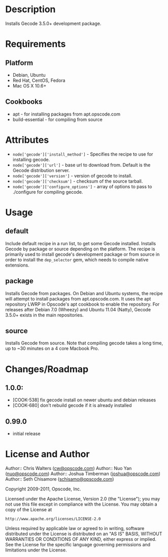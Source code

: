 Description
===========

Installs Gecode 3.5.0+ development package.

Requirements
============

Platform
--------

* Debian, Ubuntu
* Red Hat, CentOS, Fedora
* Mac OS X 10.6+

Cookbooks
---------

* apt - for installing packages from apt.opscode.com
* build-essential - for compiling from source

Attributes
==========

* `node['gecode']['install_method']` - Specifies the recipe to use for installing gecode.
* `node['gecode']['url']` - base url to download from. Default is the Gecode distribution server.
* `node['gecode']['version']` - version of gecode to install.
* `node['gecode']['checksum']` - checksum of the source tarball.
* `node['gecode']['configure_options']` - array of options to pass to ./configure for compiling gecode.

Usage
=====

default
-------

Include default recipe in a run list, to get some Gecode installed. Installs Gecode by package or source depending on the platform. The recipe is primarily used to install gecode's development package or from source in order to install the `dep_selector` gem, which needs to compile native extensions.

package
-------

Installs Gecode from packages.  On Debian and Ubuntu systems, the recipe will attempt to install packages from apt.opscode.com. It uses the apt repository LWRP in Opscode's apt cookbook to enable the repository.  For releases after Debian 7.0 (Wheezy) and Ubuntu 11.04 (Natty), Gecode 3.5.0+ exists in the main repositories.

source
------

Installs Gecode from source.  Note that compiling gecode takes a long time, up to ~30 minutes on a 4 core Macbook Pro.

Changes/Roadmap
===============

## 1.0.0:

* [COOK-538] fix gecode install on newer ubuntu and debian releases
* [COOK-680] don't rebuild gecode if it is already installed

## 0.99.0

* initial release

License and Author
==================

Author:: Chris Walters (<cw@opscode.com>)
Author:: Nuo Yan (<nuo@opscode.com>)
Author:: Joshua Timberman (<joshua@opscode.com>)
Author:: Seth Chisamore (<schisamo@opscode.com>)

Copyright 2009-2011, Opscode, Inc.

Licensed under the Apache License, Version 2.0 (the "License");
you may not use this file except in compliance with the License.
You may obtain a copy of the License at

    http://www.apache.org/licenses/LICENSE-2.0

Unless required by applicable law or agreed to in writing, software
distributed under the License is distributed on an "AS IS" BASIS,
WITHOUT WARRANTIES OR CONDITIONS OF ANY KIND, either express or implied.
See the License for the specific language governing permissions and
limitations under the License.
